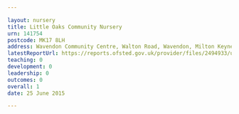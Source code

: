 ```yaml
---

layout: nursery
title: Little Oaks Community Nursery
urn: 141754
postcode: MK17 8LH
address: Wavendon Community Centre, Walton Road, Wavendon, Milton Keynes, Buckinghamshire, MK17 8LH
latestReportUrl: https://reports.ofsted.gov.uk/provider/files/2494933/urn/141754.pdf
teaching: 0
development: 0
leadership: 0
outcomes: 0
overall: 1
date: 25 June 2015

---
```

